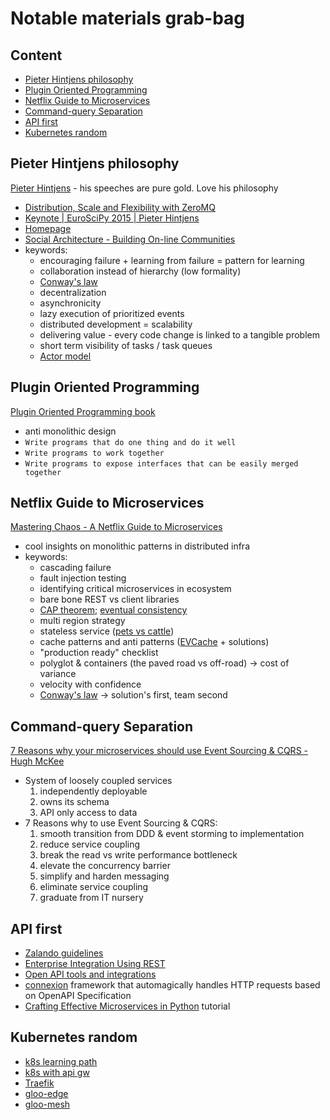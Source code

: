 # Notable materials grab-bag

## Content
- [Pieter Hintjens philosophy](#pieter-hintjens-philosophy)
- [Plugin Oriented Programming](#plugin-oriented-programming)
- [Netflix Guide to Microservices](#netflix-guide-to-microservices)
- [Command-query Separation](#command-query-separation)
- [API first](#api-first)
- [Kubernetes random](#kubernetes-random)


## Pieter Hintjens philosophy
[Pieter Hintjens](https://en.wikipedia.org/wiki/Pieter_Hintjens) - his speeches
are pure gold. Love his philosophy
- [Distribution, Scale and Flexibility with ZeroMQ](https://www.youtube.com/watch?v=yhGXJ9Jt3-A)
- [Keynote | EuroSciPy 2015 | Pieter Hintjens](https://www.youtube.com/watch?v=O8CbzKREAj4)
- [Homepage](http://hintjens.com/)
- [Social Architecture - Building On-line Communities](https://hintjens.gitbooks.io/social-architecture/content/)
- keywords:
  - encouraging failure + learning from failure = pattern for learning
  - collaboration instead of hierarchy (low formality)
  - [Conway's law]
  - decentralization
  - asynchronicity
  - lazy execution of prioritized events
  - distributed development = scalability
  - delivering value - every code change is linked to a tangible problem
  - short term visibility of tasks / task queues
  - [Actor model](https://en.wikipedia.org/wiki/Actor_model)


## Plugin Oriented Programming
[Plugin Oriented Programming book](https://pop-book.readthedocs.io/en/latest/)
- anti monolithic design
- `Write programs that do one thing and do it well`
- `Write programs to work together`
- `Write programs to expose interfaces that can be easily merged together`


## Netflix Guide to Microservices
[Mastering Chaos - A Netflix Guide to
Microservices](https://www.youtube.com/watch?v=CZ3wIuvmHeM)
- cool insights on monolithic patterns in distributed infra
- keywords:
  - cascading failure
  - fault injection testing
  - identifying critical microservices in ecosystem
  - bare bone REST vs client libraries
  - [CAP theorem](https://en.wikipedia.org/wiki/CAP_theorem); [eventual consistency](https://en.wikipedia.org/wiki/Eventual_consistency)
  - multi region strategy
  - stateless service ([pets vs cattle](http://cloudscaling.com/blog/cloud-computing/the-history-of-pets-vs-cattle/))
  - cache patterns and anti patterns ([EVCache](https://github.com/Netflix/EVCache) + solutions)
  - "production ready" checklist
  - polyglot & containers (the paved road vs off-road) -> cost of variance
  - velocity with confidence
  - [Conway's law] -> solution's first, team second


## Command-query Separation
[7 Reasons why your microservices should use Event Sourcing & CQRS - Hugh
McKee](https://www.youtube.com/watch?v=wBvH7foXXUY)
- System of loosely coupled services
  1. independently deployable
  2. owns its schema
  3. API only access to data
- 7 Reasons why to use Event Sourcing & CQRS:
  1. smooth transition from DDD & event storming to implementation
  2. reduce service coupling
  3. break the read vs write performance bottleneck
  4. elevate the concurrency barrier
  5. simplify and harden messaging
  6. eliminate service coupling
  7. graduate from IT nursery


## API first
- [Zalando guidelines](https://opensource.zalando.com/restful-api-guidelines/#api-first)
- [Enterprise Integration Using REST](https://martinfowler.com/articles/enterpriseREST.html)
- [Open API tools and integrations](https://swagger.io/tools/open-source/open-source-integrations/)
- [connexion](https://github.com/zalando/connexion) framework that
  automagically handles HTTP requests based on  OpenAPI Specification
- [Crafting Effective Microservices in Python](https://engineering.zalando.com/posts/2016/12/crafting-effective-microservices-in-python.html) tutorial


## Kubernetes random
- [k8s learning path](https://developer.ibm.com/technologies/security/series/kubernetes-learning-path)
- [k8s with api gw](https://learnk8s.io/kubernetes-ingress-api-gateway)
- [Traefik](https://doc.traefik.io/traefik/)
- [gloo-edge](https://docs.solo.io/gloo-edge/latest/)
- [gloo-mesh](https://docs.solo.io/gloo-mesh/latest/)




[Conway's law]: https://en.wikipedia.org/wiki/Conway%27s_law

